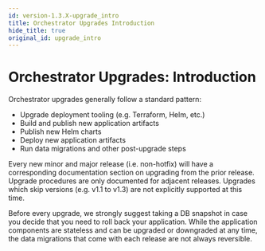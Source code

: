 ```yaml
---
id: version-1.3.X-upgrade_intro
title: Orchestrator Upgrades Introduction
hide_title: true
original_id: upgrade_intro
---
```


# Orchestrator Upgrades: Introduction

Orchestrator upgrades generally follow a standard pattern:

- Upgrade deployment tooling (e.g. Terraform, Helm, etc.)
- Build and publish new application artifacts
- Publish new Helm charts
- Deploy new application artifacts
- Run data migrations and other post-upgrade steps

Every new minor and major release (i.e. non-hotfix) will have a corresponding
documentation section on upgrading from the prior release. Upgrade procedures
are only documented for adjacent releases. Upgrades which skip versions
(e.g. v1.1 to v1.3) are not explicitly supported at this time.

Before every upgrade, we strongly suggest taking a DB snapshot in case you
decide that you need to roll back your application. While the application
components are stateless and can be upgraded or downgraded at any time, the
data migrations that come with each release are not always reversible.
